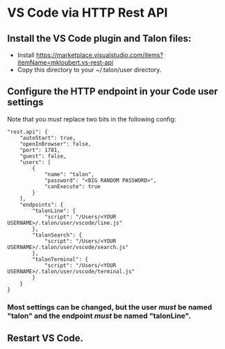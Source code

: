 # VS Code via HTTP Rest API
## Install the VS Code plugin and Talon files:
- Install https://marketplace.visualstudio.com/items?itemName=mkloubert.vs-rest-api
- Copy this directory to your ~/.talon/user directory.
## Configure the HTTP endpoint in your Code user settings
Note that you *must* replace two bits in the following config:

    "rest.api": {
        "autoStart": true,
        "openInBrowser": false,
        "port": 1781,
        "guest": false,
        "users": [
            {
                "name": "talon",
                "password": "<BIG RANDOM PASSWORD>",
                "canExecute": true
            }
        ],
        "endpoints": {
            "talonLine": {
                "script": "/Users/<YOUR USERNAME>/.talon/user/vscode/line.js"
            },
            "talonSearch": {
                "script": "/Users/<YOUR USERNAME>/.talon/user/vscode/search.js"
            },
            "talonTerminal": {
                "script": "/Users/<YOUR USERNAME>/.talon/user/vscode/terminal.js"
            }
        }
    }

### Most settings can be changed, but the user *must* be named "talon" and the endpoint *must* be named "talonLine".

## Restart VS Code.